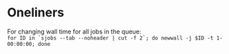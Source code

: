 # Oneliners


For changing wall time for all jobs in the queue:  
``for ID in `sjobs --tab --noheader | cut -f 2`; do newwall -j $ID -t 1-00:00:00; done``

